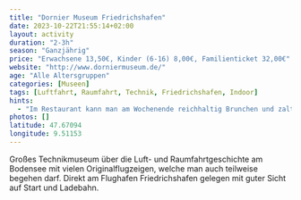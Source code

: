 ```yaml
---
title: "Dornier Museum Friedrichshafen"
date: 2023-10-22T21:55:14+02:00
layout: activity
duration: "2-3h"
season: "Ganzjährig"
price: "Erwachsene 13,50€, Kinder (6-16) 8,00€, Familienticket 32,00€"
website: "http://www.dorniermuseum.de/"
age: "Alle Altersgruppen"
categories: [Museen]
tags: [Luftfahrt, Raumfahrt, Technik, Friedrichshafen, Indoor]
hints: 
  - "Im Restaurant kann man am Wochenende reichhaltig Brunchen und zalt dann nur den halben Eintritt"
photos: []
latitude: 47.67094
longitude: 9.51153
---
```


Großes Technikmuseum über die Luft- und Raumfahrtgeschichte am Bodensee mit vielen Originalflugzeigen, welche man auch teilweise begehen darf. Direkt am Flughafen Friedrichshafen gelegen mit guter Sicht auf Start und Ladebahn.